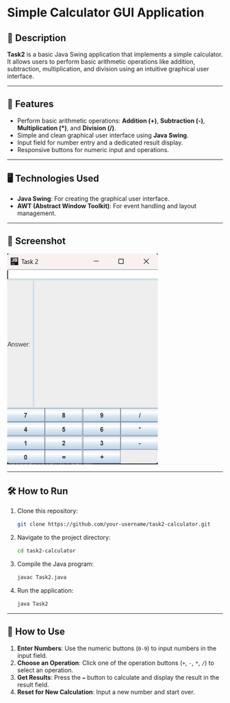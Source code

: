# Simple Calculator GUI Application

## 📝 Description
**Task2** is a basic Java Swing application that implements a simple calculator. It allows users to perform basic arithmetic operations like addition, subtraction, multiplication, and division using an intuitive graphical user interface.

---

## 🚀 Features
- Perform basic arithmetic operations: **Addition (+)**, **Subtraction (-)**, **Multiplication (\*)**, and **Division (/)**.
- Simple and clean graphical user interface using **Java Swing**.
- Input field for number entry and a dedicated result display.
- Responsive buttons for numeric input and operations.

---

## 🖥️ Technologies Used
- **Java Swing**: For creating the graphical user interface.
- **AWT (Abstract Window Toolkit)**: For event handling and layout management.

---

## 📸 Screenshot
![Task2 Calculator Screenshot](./cal.png)

---

## 🛠️ How to Run
1. Clone this repository:
   ```bash
   git clone https://github.com/your-username/task2-calculator.git
   ```
2. Navigate to the project directory:
   ```bash
   cd task2-calculator
   ```
3. Compile the Java program:
   ```bash
   javac Task2.java
   ```
4. Run the application:
   ```bash
   java Task2
   ```

---

## 🧮 How to Use
1. **Enter Numbers**: Use the numeric buttons (`0-9`) to input numbers in the input field.
2. **Choose an Operation**: Click one of the operation buttons (`+`, `-`, `*`, `/`) to select an operation.
3. **Get Results**: Press the `=` button to calculate and display the result in the result field.
4. **Reset for New Calculation**: Input a new number and start over.
